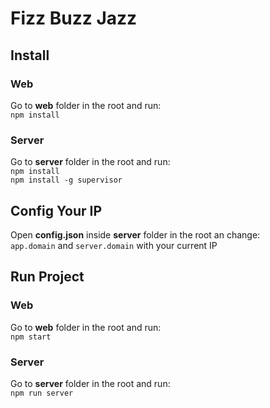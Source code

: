 # Fizz Buzz Jazz
## Install
### Web
Go to **web** folder in the root and run:\
`npm install`
### Server
Go to **server** folder in the root and run:\
`npm install`\
`npm install -g supervisor`

## Config Your IP
Open **config.json** inside **server** folder in the root an change:\
`app.domain` and `server.domain` with your current IP

## Run Project
### Web
Go to **web** folder in the root and run:\
`npm start`
### Server
Go to **server** folder in the root and run:\
`npm run server`
